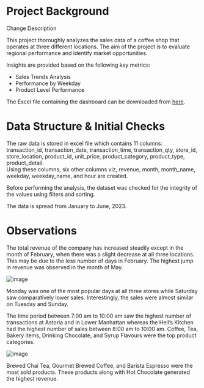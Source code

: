 <h1>Project Background</h1>

Change Description

This project thoroughly analyzes the sales data of a coffee shop that operates at three different locations.
The aim of the project is to evaluate regional performance and identify market opportunities.

Insights are provided based on the following key metrics:
- Sales Trends Analysis
- Performance by Weekday 
- Product Level Performance

The Excel file containing the dashboard can be downloaded from <a href="https://github.com/mzsprojects/DataAnalyticsProjects/blob/main/CoffeeShopSales/Sales%20Analysis%20for%20Coffee%20Shop.xlsx">here</a>.

<h1>Data Structure & Initial Checks</h1>

The raw data is stored in excel file which contains 11 columns: transaction_id, transaction_date, transaction_time, transaction_qty, store_id, store_location, product_id, unit_price, product_category, product_type, product_detail. <br>
Using these columns, six other columns viz, revenue, month, month_name, weekday, weekday_name, and hour are created.

Before performing the analysis, the dataset was checked for the integrity of the values using filters and sorting.

The data is spread from January to June, 2023.

<h1>Observations</h1>

The total revenue of the company has increased steadily except in the month of February, when there was a slight decrease at all three locations. This may be due to the less number of days in February.
The highest jump in revenue was observed in the month of May. 

![image](https://github.com/user-attachments/assets/33d88475-1c51-4067-b6cd-79989da043d7)

Monday was one of the most popular days at all three stores while Saturday saw comparatively lower sales.
Interestingly, the sales were almost similar on Tuesday and Sunday.

The time period between 7:00 am to 10:00 am saw the highest number of transactions at Astoria and in Lower Manhattan whereas the Hell’s Kitchen had the highest number of sales between 8:00 am to 10:00 am. 
Coffee, Tea, Bakery items, Drinking Chocolate, and Syrup Flavours were the top product categories.

![image](https://github.com/user-attachments/assets/605aa063-01ec-42d4-be69-859d67955f1e)

Brewed Chai Tea, Gourmet Brewed Coffee, and Barista Espresso were the most sold products.
These products along with Hot Chocolate generated the highest revenue.

<!---
<p><b>Data Source:</b> <a href="https://data.cityofnewyork.us/Transportation/2017-Yellow-Taxi-Trip-Data/biws-g3hs/about_data">NYC Open Data</a></p>
--->
